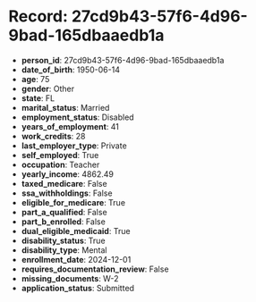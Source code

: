 # Record: 27cd9b43-57f6-4d96-9bad-165dbaaedb1a

- **person_id**: 27cd9b43-57f6-4d96-9bad-165dbaaedb1a
- **date_of_birth**: 1950-06-14
- **age**: 75
- **gender**: Other
- **state**: FL
- **marital_status**: Married
- **employment_status**: Disabled
- **years_of_employment**: 41
- **work_credits**: 28
- **last_employer_type**: Private
- **self_employed**: True
- **occupation**: Teacher
- **yearly_income**: 4862.49
- **taxed_medicare**: False
- **ssa_withholdings**: False
- **eligible_for_medicare**: True
- **part_a_qualified**: False
- **part_b_enrolled**: False
- **dual_eligible_medicaid**: True
- **disability_status**: True
- **disability_type**: Mental
- **enrollment_date**: 2024-12-01
- **requires_documentation_review**: False
- **missing_documents**: W-2
- **application_status**: Submitted